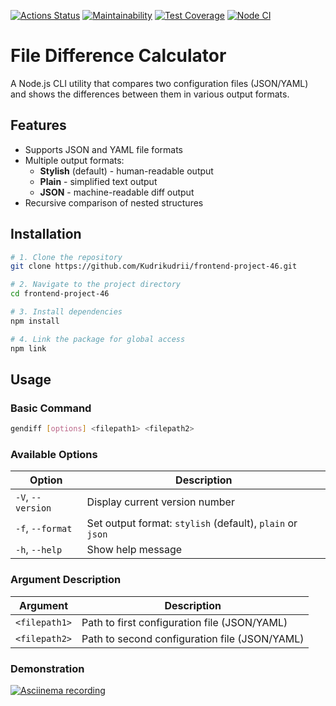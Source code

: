 [![Actions Status](https://github.com/Kudrikudrii/frontend-project-46/actions/workflows/hexlet-check.yml/badge.svg)](https://github.com/Kudrikudrii/frontend-project-46/actions)
[![Maintainability](https://api.codeclimate.com/v1/badges/7ac83ba99356fa3f4ef0/maintainability)](https://codeclimate.com/github/Kudrikudrii/frontend-project-46/maintainability)
[![Test Coverage](https://api.codeclimate.com/v1/badges/7ac83ba99356fa3f4ef0/test_coverage)](https://codeclimate.com/github/Kudrikudrii/frontend-project-46/test_coverage)
[![Node CI](https://github.com/Kudrikudrii/frontend-project-46/actions/workflows/main.yml/badge.svg)](https://github.com/Kudrikudrii/frontend-project-46/actions/workflows/main.yml)

# File Difference Calculator

A Node.js CLI utility that compares two configuration files (JSON/YAML) and shows the differences between them in various output formats.

## Features

- Supports JSON and YAML file formats
- Multiple output formats:
  - **Stylish** (default) - human-readable output
  - **Plain** - simplified text output
  - **JSON** - machine-readable diff output
- Recursive comparison of nested structures

## Installation

```bash
# 1. Clone the repository
git clone https://github.com/Kudrikudrii/frontend-project-46.git

# 2. Navigate to the project directory
cd frontend-project-46

# 3. Install dependencies
npm install

# 4. Link the package for global access
npm link
```

## Usage

### Basic Command

```bash
gendiff [options] <filepath1> <filepath2>
```

### Available Options

| Option            | Description                                               |
| ----------------- | --------------------------------------------------------- |
| `-V`, `--version` | Display current version number                            |
| `-f`, `--format`  | Set output format: `stylish` (default), `plain` or `json` |
| `-h`, `--help`    | Show help message                                         |

### Argument Description

| Argument      | Description                                   |
| ------------- | --------------------------------------------- |
| `<filepath1>` | Path to first configuration file (JSON/YAML)  |
| `<filepath2>` | Path to second configuration file (JSON/YAML) |

### Demonstration

[![Asciinema recording](https://asciinema.org/a/FsqIkoMxdrTywVlnJmyPe8SIO.png)](https://asciinema.org/a/FsqIkoMxdrTywVlnJmyPe8SIO)
